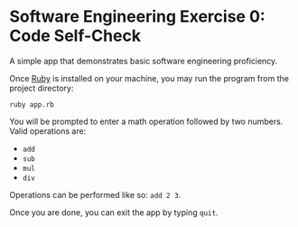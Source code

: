 # Software Engineering Exercise 0: Code Self-Check

A simple app that demonstrates basic software engineering proficiency.  

Once [Ruby](https://formulae.brew.sh/formula/ruby) is installed on your machine, you may run the program from the project directory:

`ruby app.rb`  

You will be prompted to enter a math operation followed by two numbers. Valid operations are:

- `add`
- `sub`
- `mul`
- `div`

Operations can be performed like so: `add 2 3`.  

Once you are done, you can exit the app by typing `quit`.
